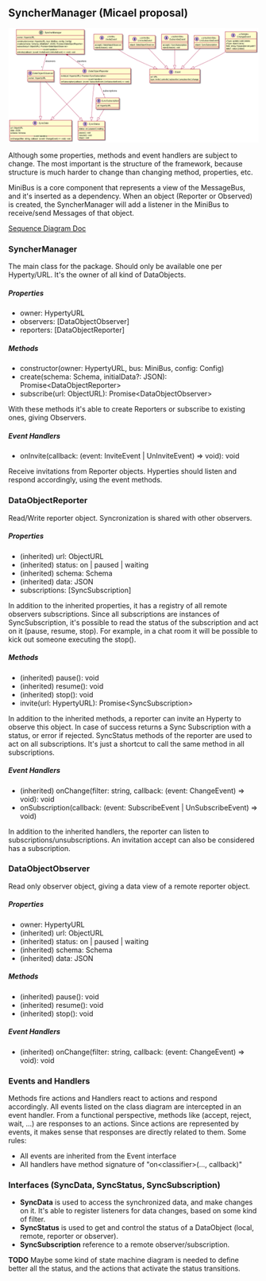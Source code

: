 ## SyncherManager (Micael proposal)
![](SyncherManager.png)

Although some properties, methods and event handlers are subject to change. The most important is the structure of the framework, because structure is much harder to change than changing method, properties, etc.

MiniBus is a core component that represents a view of the MessageBus, and it's inserted as a dependency. When an object (Reporter or Observed) is created, the SyncherManager will add a listener in the MiniBus to receive/send Messages of that object.

[Sequence Diagram Doc](https://github.com/reTHINK-project/core-framework/blob/master/docs/specs/runtime/dynamic-view/basics/create-sync-data-object.md)

### SyncherManager
The main class for the package. Should only be available one per Hyperty/URL. It's the owner of all kind of DataObjects.

##### Properties
* owner: HypertyURL
* observers: [DataObjectObserver]
* reporters: [DataObjectReporter]

##### Methods
* constructor(owner: HypertyURL, bus: MiniBus, config: Config)
* create(schema: Schema, initialData?: JSON): Promise\<DataObjectReporter\>
* subscribe(url: ObjectURL): Promise\<DataObjectObserver\>

With these methods it's able to create Reporters or subscribe to existing ones, giving Observers.

##### Event Handlers
* onInvite(callback: (event: InviteEvent | UnInviteEvent) => void): void

Receive invitations from Reporter objects. Hyperties should listen and respond accordingly, using the event methods.

### DataObjectReporter
Read/Write reporter object. Syncronization is shared with other observers.

##### Properties
* (inherited) url: ObjectURL
* (inherited) status: on | paused | waiting
* (inherited) schema: Schema
* (inherited) data: JSON
* subscriptions: [SyncSubscription]

In addition to the inherited properties, it has a registry of all remote observers subscriptions. Since all subscriptions are instances of SyncSubscription, it's possible to read the status of the subscription and act on it (pause, resume, stop). For example, in a chat room it will be possible to kick out someone executing the stop().

##### Methods
* (inherited) pause(): void
* (inherited) resume(): void
* (inherited) stop(): void
* invite(url: HypertyURL): Promise\<SyncSubscription\>

In addition to the inherited methods, a reporter can invite an Hyperty to observe this object. In case of success returns a Sync Subscription with a status, or error if rejected.
SyncStatus methods of the reporter are used to act on all subscriptions. It's just a shortcut to call the same method in all subscriptions.

##### Event Handlers
* (inherited) onChange(filter: string, callback: (event: ChangeEvent) => void): void
* onSubscription(callback: (event: SubscribeEvent | UnSubscribeEvent) => void)

In addition to the inherited handlers, the reporter can listen to subscriptions/unsubscriptions. An invitation accept can also be considered has a subscription.

### DataObjectObserver
Read only observer object, giving a data view of a remote reporter object.

##### Properties
* owner: HypertyURL
* (inherited) url: ObjectURL
* (inherited) status: on | paused | waiting
* (inherited) schema: Schema
* (inherited) data: JSON

##### Methods
* (inherited) pause(): void
* (inherited) resume(): void
* (inherited) stop(): void

##### Event Handlers
* (inherited) onChange(filter: string, callback: (event: ChangeEvent) => void): void

### Events and Handlers
Methods fire actions and Handlers react to actions and respond accordingly.
All events listed on the class diagram are intercepted in an event handler. From a functional perspective, methods like (accept, reject, wait, ...) are responses to an actions. Since actions are represented by events, it makes sense that responses are directly related to them. Some rules:
* All events are inherited from the Event interface
* All handlers have method signature of "on\<classifier\>(..., callback)"

### Interfaces (SyncData, SyncStatus, SyncSubscription)
* **SyncData** is used to access the synchronized data, and make changes on it. It's able to register listeners for data changes, based on some kind of filter.
* **SyncStatus** is used to get and control the status of a DataObject (local, remote, reporter or observer).
* **SyncSubscription** reference to a remote observer/subscription. 

**TODO** Maybe some kind of state machine diagram is needed to define better all the status, and the actions that activate the status transitions.
